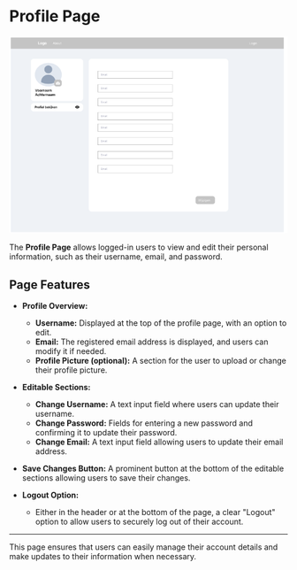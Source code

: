 # Profile Page

![Profile Screenshot](figma-assets/profile.png)

The **Profile Page** allows logged-in users to view and edit their personal information, such as their username, email, and password.

## Page Features

- **Profile Overview:**
  - **Username:** Displayed at the top of the profile page, with an option to edit.
  - **Email:** The registered email address is displayed, and users can modify it if needed.
  - **Profile Picture (optional):** A section for the user to upload or change their profile picture.
  
- **Editable Sections:**
  - **Change Username:** A text input field where users can update their username.
  - **Change Password:** Fields for entering a new password and confirming it to update their password.
  - **Change Email:** A text input field allowing users to update their email address.
  
- **Save Changes Button:** A prominent button at the bottom of the editable sections allowing users to save their changes.

- **Logout Option:** 
  - Either in the header or at the bottom of the page, a clear "Logout" option to allow users to securely log out of their account.

---

This page ensures that users can easily manage their account details and make updates to their information when necessary.